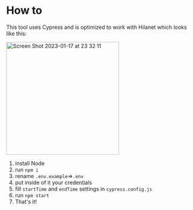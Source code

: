 # How to
This tool uses Cypress and is optimized to work with Hilanet which looks like this:

<img width="300" alt="Screen Shot 2023-01-17 at 23 32 11" src="https://user-images.githubusercontent.com/588916/213016888-63f65919-9a15-4fe1-ac47-f5a3181adf2f.png">


1. install Node
2. run `npm i`
3. rename `.env.example`=>`.env`
4. put inside of it your credentials
5. fill `startTime` and `endTime` settings in `cypress.config.js`
6. run `npm start`
7. That's it!
